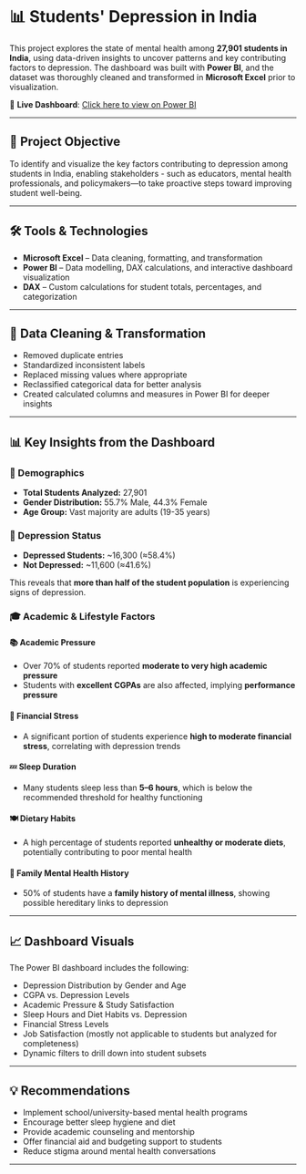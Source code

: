 # 📊 Students' Depression in India

This project explores the state of mental health among **27,901 students in India**, using data-driven insights to uncover patterns and key contributing factors to depression. The dashboard was built with **Power BI**, and the dataset was thoroughly cleaned and transformed in **Microsoft Excel** prior to visualization.

🔗 **Live Dashboard**: [Click here to view on Power BI](https://app.powerbi.com/links/it5p4TM9me?ctid=e1382191-cd3f-4dd9-a1c3-0ceb4f0065f1&pbi_source=linkShare)

---

## 🧠 Project Objective

To identify and visualize the key factors contributing to depression among students in India, enabling stakeholders - such as educators, mental health professionals, and policymakers—to take proactive steps toward improving student well-being.

---

## 🛠 Tools & Technologies

- **Microsoft Excel** – Data cleaning, formatting, and transformation  
- **Power BI** – Data modelling, DAX calculations, and interactive dashboard visualization  
- **DAX** – Custom calculations for student totals, percentages, and categorization

---

## 🧹 Data Cleaning & Transformation

- Removed duplicate entries
- Standardized inconsistent labels
- Replaced missing values where appropriate
- Reclassified categorical data for better analysis
- Created calculated columns and measures in Power BI for deeper insights

---

## 📊 Key Insights from the Dashboard

### 👥 Demographics
- **Total Students Analyzed:** 27,901
- **Gender Distribution:** 55.7% Male, 44.3% Female
- **Age Group:** Vast majority are adults (19-35 years)

### 🧠 Depression Status
- **Depressed Students:** ~16,300 (≈58.4%)
- **Not Depressed:** ~11,600 (≈41.6%)

This reveals that **more than half of the student population** is experiencing signs of depression.

### 🎓 Academic & Lifestyle Factors

#### 📚 Academic Pressure
- Over 70% of students reported **moderate to very high academic pressure**
- Students with **excellent CGPAs** are also affected, implying **performance pressure**

#### 💸 Financial Stress
- A significant portion of students experience **high to moderate financial stress**, correlating with depression trends

#### 💤 Sleep Duration
- Many students sleep less than **5–6 hours**, which is below the recommended threshold for healthy functioning

#### 🍽 Dietary Habits
- A high percentage of students reported **unhealthy or moderate diets**, potentially contributing to poor mental health

#### 🧬 Family Mental Health History
- 50% of students have a **family history of mental illness**, showing possible hereditary links to depression

---

## 📈 Dashboard Visuals

The Power BI dashboard includes the following:

- Depression Distribution by Gender and Age
- CGPA vs. Depression Levels
- Academic Pressure & Study Satisfaction
- Sleep Hours and Diet Habits vs. Depression
- Financial Stress Levels
- Job Satisfaction (mostly not applicable to students but analyzed for completeness)
- Dynamic filters to drill down into student subsets

---

## 💡 Recommendations

- Implement school/university-based mental health programs
- Encourage better sleep hygiene and diet
- Provide academic counseling and mentorship
- Offer financial aid and budgeting support to students
- Reduce stigma around mental health conversations

---
